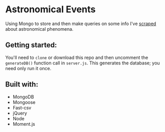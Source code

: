 
# Astronomical Events
Using Mongo to store and then make queries on some info I've [scraped](http://www.seasky.org/astronomy/astronomy-calendar-current.html) about astronomical phenomena.

## Getting started:
You'll need to `clone` or download this repo and then uncomment the `generateDB()` function call in `server.js`. This generates the database; you need only run it once.

## Built with:
- MongoDB
- Mongoose
- Fast-csv
- jQuery
- Node
- Moment.js
